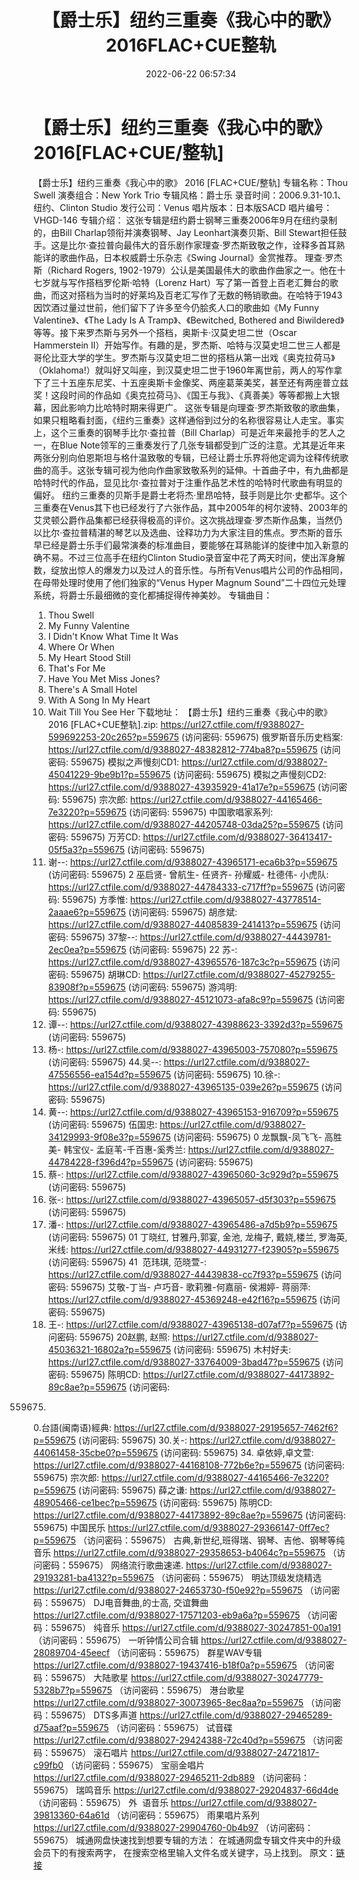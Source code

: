 ﻿---
title: 【爵士乐】纽约三重奏《我心中的歌》2016FLAC+CUE整轨
date: 2022-06-22 06:57:34
categories: 古典音乐、新世纪、纯音雅乐
tags: 纯音雅乐
---
# 【爵士乐】纽约三重奏《我心中的歌》2016[FLAC+CUE/整轨]

【爵士乐】纽约三重奏《我心中的歌》 2016
[FLAC+CUE/整轨]
专辑名称：Thou Swell
演奏组合：New York Trio
专辑风格：爵士乐
录音时间：2006.9.31-10.1、纽约、Clinton
Studio
发行公司：Venus
唱片版本：日本版SACD
唱片编号：VHGD-146
专辑介绍：
这张专辑是纽约爵士钢琴三重奏2006年9月在纽约录制的，由Bill
Charlap领衔并演奏钢琴、Jay Leonhart演奏贝斯、Bill
Stewart担任鼓手。这是比尔·查拉普向最伟大的音乐剧作家理查·罗杰斯致敬之作，诠释多首耳熟能详的歌曲作品，日本权威爵士乐杂志《Swing
Journal》金赏推荐。
理查·罗杰斯（Richard Rogers,
1902-1979）公认是美国最伟大的歌曲作曲家之一。他在十七岁就与写作搭档罗伦斯·哈特（Lorenz
Hart）写了第一首登上百老汇舞台的歌曲，而这对搭档为当时的好莱坞及百老汇写作了无数的畅销歌曲。在哈特于1943因饮酒过量过世前，他们留下了许多至今仍脍炙人口的歌曲如《My
Funny Valentine》、《The Lady Is A Tramp》、《Bewitched, Bothered and
Biwildered》等等。接下来罗杰斯与另外一个搭档，奥斯卡·汉莫史坦二世（Oscar Hammerstein
II）开始写作。有趣的是，罗杰斯、哈特与汉莫史坦二世三人都是哥伦比亚大学的学生。罗杰斯与汉莫史坦二世的搭档从第一出戏《奥克拉荷马》（Oklahoma!）就叫好又叫座，到汉莫史坦二世于1960年离世前，两人的写作拿下了三十五座东尼奖、十五座奥斯卡金像奖、两座葛莱美奖，甚至还有两座普立兹奖！这段时间的作品如《奥克拉荷马》、《国王与我》、《真善美》等等都搬上大银幕，因此影响力比哈特时期来得更广。
这张专辑是向理查·罗杰斯致敬的歌曲集，如果只粗略看封面，《纽约三重奏》这样通俗到过分的名称很容易让人走宝。事实上，这个三重奏的钢琴手比尔·查拉普（Bill
Charlap）可是近年来最抢手的艺人之一，在Blue
Note领军的三重奏发行了几张专辑都受到广泛的注意。尤其是近年来两张分别向伯恩斯坦与格什温致敬的专辑，已经让爵士乐界将他定调为诠释传统歌曲的高手。这张专辑可视为他向作曲家致敬系列的延伸。十首曲子中，有九曲都是哈特时代的作品，显见比尔·查拉普对于注重作品艺术性的哈特时代歌曲有明显的偏好。
纽约三重奏的贝斯手是爵士老将杰·里昂哈特，鼓手则是比尔·史都华。这个三重奏在Venus其下也已经发行了六张作品，其中2005年的柯尔波特、2003年的艾灵顿公爵作品集都已经获得极高的评价。这次挑战理查·罗杰斯作品集，当然仍以比尔·查拉普精湛的琴艺以及选曲、诠释功力为大家注目的焦点。罗杰斯的音乐早已经是爵士乐手们最常演奏的标准曲目，要能够在耳熟能详的旋律中加入新意的确不易。不过三位高手在纽约Clinton
Studio录音室中花了两天时间，使出浑身解数，绽放出惊人的爆发力以及过人的音乐性。与所有Venus唱片公司的作品相同，在母带处理时使用了他们独家的“Venus
Hyper Magnum Sound”二十四位元处理系统，将爵士乐最细微的变化都捕捉得传神美妙。
专辑曲目：
01. Thou Swell
02. My Funny
Valentine
03. I Didn't Know What Time It
Was
04. Where Or When
05. My Heart Stood
Still
06. That's For Me
07. Have You Met Miss
Jones?
08. There's A Small
Hotel
09. With A Song In My
Heart
10. Wait Till You See
Her
下载地址：
【爵士乐】纽约三重奏《我心中的歌》 2016 [FLAC+CUE整轨].zip: https://url27.ctfile.com/f/9388027-599692253-20c265?p=559675
(访问密码: 559675)
俄罗斯音乐历史档案: https://url27.ctfile.com/d/9388027-48382812-774ba8?p=559675
(访问密码: 559675)
模拟之声慢刻CD1: https://url27.ctfile.com/d/9388027-45041229-9be9b1?p=559675
(访问密码: 559675)
模拟之声慢刻CD2: https://url27.ctfile.com/d/9388027-43935929-41a17e?p=559675
(访问密码: 559675)
宗次郎: https://url27.ctfile.com/d/9388027-44165466-7e3220?p=559675
(访问密码: 559675)
中国歌唱家系列: https://url27.ctfile.com/d/9388027-44205748-03da25?p=559675
(访问密码: 559675)
万芳CD: https://url27.ctfile.com/d/9388027-36413417-05f5a3?p=559675
(访问密码: 559675)
18. 谢--: https://url27.ctfile.com/d/9388027-43965171-eca6b3?p=559675
(访问密码: 559675)
2 巫启贤- 曾航生- 任贤齐- 孙耀威- 杜德伟- 小虎队: https://url27.ctfile.com/d/9388027-44784333-c717ff?p=559675
(访问密码: 559675)
方季惟: https://url27.ctfile.com/d/9388027-43778514-2aaae6?p=559675
(访问密码: 559675)
胡彦斌: https://url27.ctfile.com/d/9388027-44085839-241413?p=559675
(访问密码: 559675)
37黎--: https://url27.ctfile.com/d/9388027-44439781-2ec0ea?p=559675
(访问密码: 559675)
22 苏-: https://url27.ctfile.com/d/9388027-43965576-187c3c?p=559675
(访问密码: 559675)
胡琳CD: https://url27.ctfile.com/d/9388027-45279255-83908f?p=559675
(访问密码: 559675)
游鸿明: https://url27.ctfile.com/d/9388027-45121073-afa8c9?p=559675
(访问密码: 559675)
24. 谭--: https://url27.ctfile.com/d/9388027-43988623-3392d3?p=559675
(访问密码: 559675)
06. 杨-: https://url27.ctfile.com/d/9388027-43965003-757080?p=559675
(访问密码: 559675)
44.吴--: https://url27.ctfile.com/d/9388027-47556556-ea154d?p=559675
(访问密码: 559675)
10.徐-: https://url27.ctfile.com/d/9388027-43965135-039e26?p=559675
(访问密码: 559675)
15. 黄--: https://url27.ctfile.com/d/9388027-43965153-916709?p=559675
(访问密码: 559675)
伍国忠: https://url27.ctfile.com/d/9388027-34129993-9f08e3?p=559675
(访问密码: 559675)
0 龙飘飘-凤飞飞- 高胜美- 韩宝仪- 孟庭苇-千百惠-奚秀兰: https://url27.ctfile.com/d/9388027-44784228-f396d4?p=559675
(访问密码: 559675)
07. 蔡-: https://url27.ctfile.com/d/9388027-43965060-3c929d?p=559675
(访问密码: 559675)
03. 张-: https://url27.ctfile.com/d/9388027-43965057-d5f303?p=559675
(访问密码: 559675)
20. 潘-: https://url27.ctfile.com/d/9388027-43965486-a7d5b9?p=559675
(访问密码: 559675)
01 丁晓红, 甘雅丹,郭宴, 金池, 龙梅子, 戴娆,楼兰, 罗海英,米线: https://url27.ctfile.com/d/9388027-44931277-f23905?p=559675
(访问密码: 559675)
41  范玮琪, 范晓萱-: https://url27.ctfile.com/d/9388027-44439838-cc7f93?p=559675
(访问密码: 559675)
艾敬-丁当- 卢巧音- 歌莉雅-何嘉丽- 侯湘婷- 蒋丽萍: https://url27.ctfile.com/d/9388027-45369248-e42f16?p=559675
(访问密码: 559675)
11. 王-: https://url27.ctfile.com/d/9388027-43965138-d07af7?p=559675
(访问密码: 559675)
20赵鹏, 赵照: https://url27.ctfile.com/d/9388027-45036321-16802a?p=559675
(访问密码: 559675)
木村好夫: https://url27.ctfile.com/d/9388027-33764009-3bad47?p=559675
(访问密码: 559675)
陈明CD:
https://url27.ctfile.com/d/9388027-44173892-89c8ae?p=559675
(访问密码:
559675)
0.台語(闽南语)經典: https://url27.ctfile.com/d/9388027-29195657-7462f6?p=559675
(访问密码: 559675)
30.关-: https://url27.ctfile.com/d/9388027-44061458-35cbe0?p=559675
(访问密码: 559675)
34. 卓依婷,卓文萱: https://url27.ctfile.com/d/9388027-44168108-772b6e?p=559675
(访问密码: 559675)
宗次郎: https://url27.ctfile.com/d/9388027-44165466-7e3220?p=559675
(访问密码: 559675)
薛之谦: https://url27.ctfile.com/d/9388027-48905466-ce1bec?p=559675
(访问密码: 559675)
陈明CD: https://url27.ctfile.com/d/9388027-44173892-89c8ae?p=559675
(访问密码: 559675)
中国民乐
https://url27.ctfile.com/d/9388027-29366147-0ff7ec?p=559675
（访问密码：559675）
古典,新世纪,班得瑞、钢琴、吉他、钢琴等纯音乐
https://url27.ctfile.com/d/9388027-29358653-b4064c?p=559675
（访问密码：559675）
网络流行歌曲速递.
https://url27.ctfile.com/d/9388027-29193281-ba4132?p=559675
（访问密码：559675）
明达顶级发烧精选
https://url27.ctfile.com/d/9388027-24653730-f50e92?p=559675
（访问密码：559675）
DJ电音舞曲,的士高, 交谊舞曲
https://url27.ctfile.com/d/9388027-17571203-eb9a6a?p=559675
（访问密码：559675）
纯音乐
https://url27.ctfile.com/d/9388027-30247851-00a191
（访问密码：559675）
一听钟情公司合辑
https://url27.ctfile.com/d/9388027-28089704-45eecf
（访问密码：559675）
群星WAV专辑
https://url27.ctfile.com/d/9388027-19437416-b18f0a?p=559675
（访问密码：559675）
大陆歌星
https://url27.ctfile.com/d/9388027-30247779-5328b7?p=559675
（访问密码：559675）
港台歌星
https://url27.ctfile.com/d/9388027-30073965-8ec8aa?p=559675
（访问密码：559675）
DTS多声道
https://url27.ctfile.com/d/9388027-29465289-d75aaf?p=559675
（访问密码：559675）
试音碟
https://url27.ctfile.com/d/9388027-29424388-72c40d?p=559675
（访问密码：559675）
滚石唱片
https://url27.ctfile.com/d/9388027-24721817-c99fb0
（访问密码：559675）
宝丽金唱片
https://url27.ctfile.com/d/9388027-29465211-2db889
（访问密码：559675）
瑞鸣音乐
https://url27.ctfile.com/d/9388027-29204837-66d4de
（访问密码：559675）
外  语音乐
https://url27.ctfile.com/d/9388027-39813360-64a61d
（访问密码：559675）
雨果唱片系列
https://url27.ctfile.com/d/9388027-29904760-0b4b97
（访问密码：559675）
城通网盘快速找到想要专辑的方法：
在城通网盘专辑文件夹中的升级会员下的有搜索两字，
在搜索空格里输入文件名或关键字，马上找到。
原文：[链接](https://blog.sina.com.cn/s/blog_1647c7e7601030xxd.html)